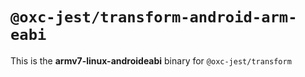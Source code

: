 # `@oxc-jest/transform-android-arm-eabi`

This is the **armv7-linux-androideabi** binary for `@oxc-jest/transform`

